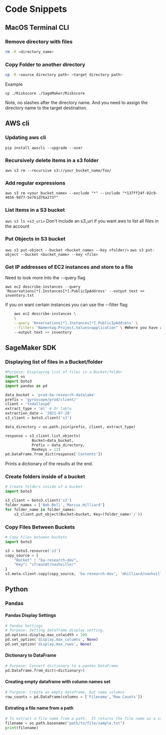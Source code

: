 # Code Snippets

## MacOS Terminal CLI

### Remove directory with files

```bash
rm -R <directory_name>
```

### Copy Folder to another directory

```bash
cp -R <source directory path> <target directory path> 
```

Example

`cp ./Riskscore ./SageMaker/Riskscore`

Note, no slashes after the directory name.  And you need to assign the directory name to the target destination.

## AWS cli

### Updating aws cli

`pip install awscli --upgrade --user`

### Recursively delete items in a s3 folder

`aws s3 rm --recursive s3://your_bucket_name/foo/`

### Add regular expressions

`aws s3 rm <your_bucket_name> --exclude "*" --include "*137ff24f-02c9-4656-9d77-5e761d76a273*"`

### List Items in a S3 bucket

`aws s3 ls <s3_uri>` Don't include an s3_uri if you want aws to list all files in the account

### Put Objects in S3 bucket

`aws s3 put-object --bucket <bucket_name> --key <folder/>`
`aws s3 put-object --bucket <bucket_name> --key <file>`

### Get IP addresses of EC2 instances and store to a file

Need to look more into the --query flag

`aws ec2 describe-instances --query 'Reservations[*].Instances[*].PublicIpAddress' --output text >> inventory.txt`

If you on want certain instances you can use the --filter flag

```bash
    aws ec2 describe-instances \
    \
    --query 'Reservations[*].Instances[*].PublicIpAddress' \
    --filters "Name=tag:Project,Values=application" \ #Where you have a tag name Project on the ec2 instance, and the value is set to application 
    --output text >> inventory
```

## SageMaker SDK

### Displaying list of files in a Bucket/folder

```python
#Purpose: Displaying list of files in a Bucket/folder
import os
import boto3
import pandas as pd

data_bucket = 'prod-ba-research-datalake'
prefix = 'gyroscope/prod/client/'
client = 'txdallaspd'
extract_type = 'ml' # Or table
extraction_date = '2021-07-28' 
s3_client = boto3.client('s3')

data_directory = os.path.join(prefix, client, extract_type)

response = s3_client.list_objects(
            Bucket=data_bucket,
            Prefix = data_directory,
            MaxKeys = 12)
pd.DataFrame.from_dict(response['Contents'])
```

Prints a dictionary of the results at the end.

### Create folders inside of a bucket

```python
# Create folders inside of a bucket
import boto3

s3_client = boto3.client('s3')
folder_names = ['Bob.Bell','Marcus.Hilliard']
for folder_name in folder_names:
    s3_client.put_object(Bucket=bucket, Key=(folder_name+'/'))
```

### Copy Files Between Buckets

```python
# Copy Files between buckets
import boto3

s3 = boto3.resource('s3')
copy_source = {
    "Bucket" : "ba-research-dev",
    "Key": "zfreundt/nashville/"
}
s3.meta.client.copy(copy_source, 'ba-research-dev', 'mhilliard/nashville/')
```

## Python

### Pandas

#### Pandas Display Settings

```python
# Pandas Settings
# Purpose: Setting dataframe display setting.
pd.options.display.max_colwidth = 100
pd.set_option('display.max_columns', None)
pd.set_option('display.max_rows', None)
```

#### Dictionary to DataFrame

```python
# Purpose: Convert dictionary to a pandas DataFrame
pd.Dataframe.from_dict(<dictionary>)
```

#### Creating empty dataframe with column names set

```python
# Purpose: Create an empty dataframe, but name columns
row_counts = pd.DataFrame(columns = ['Filename','Row Counts'])
```

#### Extrating a file name from a path

```python
# To extract a file name from a path.  It returns the file name as a string
filename = os.path.basename("path/to/file/sample.txt")
print(filename)
```
